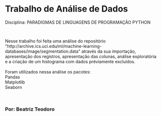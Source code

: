 <h1>Trabalho de Análise de Dados</h1>
<p>Disciplina: PARADIGMAS DE LINGUAGENS DE PROGRAMAÇÃO PYTHON</p>
<br>
<p>Nesse trabalho foi feita uma análise do repositório "http://archive.ics.uci.edu/ml/machine-learning-databases/image/segmentation.data"
através da sua importação, apresentação dos registros, apresentação das colunas, análise exploratória e a criação de um histograma com dados préviamente excluídos.<br>
<br>
Foram utilizados nessa análise os pacotes: <br>
Pandas<br>
Matplotlib<br>
Seaborn</p>
<br>
<h3>Por: <b>Beatriz Teodoro</h3>
